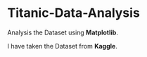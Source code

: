 # Titanic-Data-Analysis

Analysis the Dataset using __Matplotlib__.

I have taken the Dataset from __Kaggle__.
